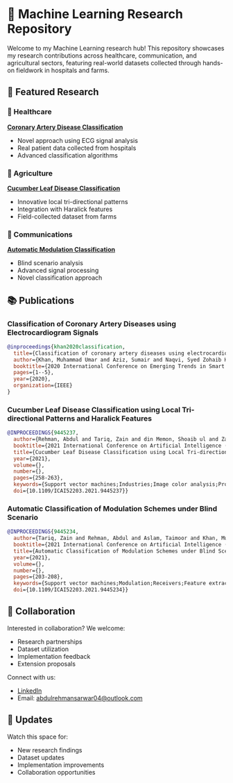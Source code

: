 # 🤖 Machine Learning Research Repository

Welcome to my Machine Learning research hub! This repository showcases my research contributions across healthcare, communication, and agricultural sectors, featuring real-world datasets collected through hands-on fieldwork in hospitals and farms.

## 🌟 Featured Research

### 🏥 Healthcare
**[Coronary Artery Disease Classification](/healthcare)**
- Novel approach using ECG signal analysis
- Real patient data collected from hospitals
- Advanced classification algorithms

### 🌿 Agriculture
**[Cucumber Leaf Disease Classification](/agriculture)**
- Innovative local tri-directional patterns
- Integration with Haralick features
- Field-collected dataset from farms


### 📡 Communications
**[Automatic Modulation Classification](/communications)**
- Blind scenario analysis
- Advanced signal processing
- Novel classification approach


## 📚 Publications

### Classification of Coronary Artery Diseases using Electrocardiogram Signals
```bibtex
@inproceedings{khan2020classification,
  title={Classification of coronary artery diseases using electrocardiogram signals},
  author={Khan, Muhammad Umar and Aziz, Sumair and Naqvi, Syed Zohaib Hassan and Rehman, Abdul},
  booktitle={2020 International Conference on Emerging Trends in Smart Technologies (ICETST)},
  pages={1--5},
  year={2020},
  organization={IEEE}
}
```

### Cucumber Leaf Disease Classification using Local Tri-directional Patterns and Haralick Features
```bibtex
@INPROCEEDINGS{9445237,
  author={Rehman, Abdul and Tariq, Zain and din Memon, Shoaib ul and Zaib, Ahmed and Khan, Muhammad Umar and Aziz, Sumair},
  booktitle={2021 International Conference on Artificial Intelligence (ICAI)}, 
  title={Cucumber Leaf Disease Classification using Local Tri-directional Patterns and Haralick Features}, 
  year={2021},
  volume={},
  number={},
  pages={258-263},
  keywords={Support vector machines;Industries;Image color analysis;Production;Feature extraction;Cameras;Real-time systems;Local tri-directional patterns;Cucumber Disease identification;Anthracnose;Aphids;CYSDV;Haralick Features;Quadratic SVM},
  doi={10.1109/ICAI52203.2021.9445237}}
```

### Automatic Classification of Modulation Schemes under Blind Scenario
```bibtex
@INPROCEEDINGS{9445234,
  author={Tariq, Zain and Rehman, Abdul and Aslam, Taimoor and Khan, Muhammad Umar and Aziz, Sumair and Naqvi, Syed Zohaib Hassan},
  booktitle={2021 International Conference on Artificial Intelligence (ICAI)}, 
  title={Automatic Classification of Modulation Schemes under Blind Scenario}, 
  year={2021},
  volume={},
  number={},
  pages={203-208},
  keywords={Support vector machines;Modulation;Receivers;Feature extraction;Acoustics;Real-time systems;Reliability;Modulation;Feature fusion;ANOVA;Feature Reduction;Linear SVM},
  doi={10.1109/ICAI52203.2021.9445234}}

```

## 🤝 Collaboration

Interested in collaboration? We welcome:
- Research partnerships
- Dataset utilization
- Implementation feedback
- Extension proposals

Connect with us:
- [LinkedIn](https://www.linkedin.com/in/abdul-rehman-204ba41ab)
- Email: abdulrehmansarwar04@outlook.com


## 📅 Updates

Watch this space for:
- New research findings
- Dataset updates
- Implementation improvements
- Collaboration opportunities
